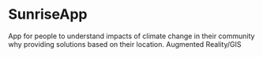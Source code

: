 # SunriseApp
App for people to understand impacts of climate change in their community why providing solutions based on their location. Augmented Reality/GIS
